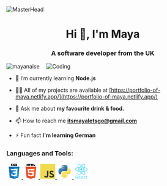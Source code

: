 ![MasterHead](https://i.pinimg.com/originals/a7/b8/bb/a7b8bbf2fe4922e306616b41f2093af5.gif)
<h1 align="center">Hi 👋, I'm Maya</h1>
<h3 align="center">A software developer from the UK</h3>
<img align="right" alt="Coding" width="400" src="https://th.bing.com/th/id/OIG.UDZMGnYg50yxjpH1gcVr?pid=ImgGn"

<p align="left"> <img src="https://komarev.com/ghpvc/?username=mayanaise&label=Profile%20views&color=0e75b6&style=flat" alt="mayanaise" /> </p>


- 🌱 I’m currently learning **Node.js**

- 👨‍💻 All of my projects are available at [https://portfolio-of-maya.netlify.app/](https://portfolio-of-maya.netlify.app/)

- 💬 Ask me about **my favourite drink & food.**

- 📫 How to reach me **itsmayaletsgo@gmail.com**

- ⚡ Fun fact **I'm learning German**

<p align="left">
</p>

<h3 align="left">Languages and Tools:</h3>
<p align="left"> <a href="https://www.w3schools.com/css/" target="_blank" rel="noreferrer"> <img src="https://raw.githubusercontent.com/devicons/devicon/master/icons/css3/css3-original-wordmark.svg" alt="css3" width="40" height="40"/> </a> <a href="https://www.w3.org/html/" target="_blank" rel="noreferrer"> <img src="https://raw.githubusercontent.com/devicons/devicon/master/icons/html5/html5-original-wordmark.svg" alt="html5" width="40" height="40"/> </a> <a href="https://developer.mozilla.org/en-US/docs/Web/JavaScript" target="_blank" rel="noreferrer"> <img src="https://raw.githubusercontent.com/devicons/devicon/master/icons/javascript/javascript-original.svg" alt="javascript" width="40" height="40"/> </a> <a href="https://www.python.org" target="_blank" rel="noreferrer"> <img src="https://raw.githubusercontent.com/devicons/devicon/master/icons/python/python-original.svg" alt="python" width="40" height="40"/> </a> <a href="https://reactjs.org/" target="_blank" rel="noreferrer"> <img src="https://raw.githubusercontent.com/devicons/devicon/master/icons/react/react-original-wordmark.svg" alt="react" width="40" height="40"/> </a> </p>

